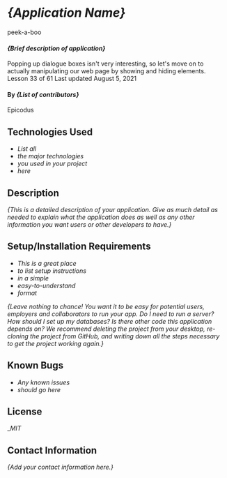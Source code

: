 # _{Application Name}_
peek-a-boo
#### _{Brief description of application}_
Popping up dialogue boxes isn't very interesting, so let's move on to actually manipulating our web page by showing and hiding elements. Lesson 33 of 61 Last updated August 5, 2021
#### By _**{List of contributors}**_
Epicodus
## Technologies Used

* _List all_
* _the major technologies_
* _you used in your project_
* _here_

## Description

_{This is a detailed description of your application. Give as much detail as needed to explain what the application does as well as any other information you want users or other developers to have.}_

## Setup/Installation Requirements

* _This is a great place_
* _to list setup instructions_
* _in a simple_
* _easy-to-understand_
* _format_

_{Leave nothing to chance! You want it to be easy for potential users, employers and collaborators to run your app. Do I need to run a server? How should I set up my databases? Is there other code this application depends on? We recommend deleting the project from your desktop, re-cloning the project from GitHub, and writing down all the steps necessary to get the project working again.}_

## Known Bugs

* _Any known issues_
* _should go here_

## License

__MIT_

## Contact Information

_{Add your contact information here.}_